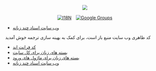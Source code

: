 <p align="center"><a href="https://wac.tax"><img src="https://cdn.jsdelivr.net/gh/wactax/img/logo.svg"/></a></p><p align="center"><a href="https://github.com/wactax/wac.tax/blob/main/doc/README.md#readme"><img alt="I18N" src="https://cdn.jsdelivr.net/gh/wactax/img/t.svg"/></a>　<a href="https://groups.google.com/u/2/g/wactax"><img alt="Google Groups" src="https://cdn.jsdelivr.net/gh/wactax/img/g-groups.svg"/></a></p>

* [وب سایت اسناد چند زبانه](https://github.com/xxai-doc)

کد ظاهری وب سایت منبع باز است، برای کمک به بهینه سازی ترجمه خوش آمدید

* [کد فرانت اند](https://github.com/xxai-art/web)
* [بسته های زبان برای کل سایت](https://github.com/xxai-art/web/tree/main/i18n)
* [بسته های زبان برای ماژول های ورود](https://github.com/wacpkg/user/tree/main/ui.i18n)
* [وب سایت اسناد چند زبانه](https://github.com/xxai-doc)
